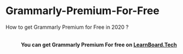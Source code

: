 # Grammarly-Premium-For-Free
How to get Grammarly Premium for Free in 2020 ?
<br>
<center><br>
<b> You can get Grammarly Premium For free on <a href="https://learnboard.tech"> LearnBoard.Tech </a>  <b></center>
